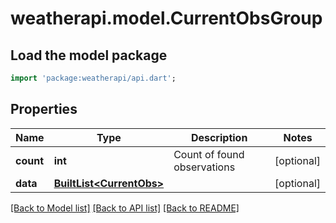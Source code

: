 # weatherapi.model.CurrentObsGroup

## Load the model package
```dart
import 'package:weatherapi/api.dart';
```

## Properties
Name | Type | Description | Notes
------------ | ------------- | ------------- | -------------
**count** | **int** | Count of found observations | [optional] 
**data** | [**BuiltList&lt;CurrentObs&gt;**](CurrentObs.md) |  | [optional] 

[[Back to Model list]](../README.md#documentation-for-models) [[Back to API list]](../README.md#documentation-for-api-endpoints) [[Back to README]](../README.md)


